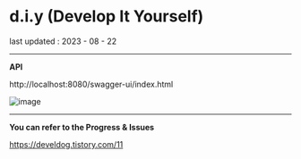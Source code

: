 # d.i.y (Develop It Yourself)


last updated : 2023 - 08 - 22 


***


**API**

http://localhost:8080/swagger-ui/index.html

![image](https://github.com/NomiDDodang/d.i.y/assets/115124708/f14ac0ca-4d66-4bd1-bc6b-b92dff04bfe7)




***



**You can refer to the Progress & Issues**


https://develdog.tistory.com/11




